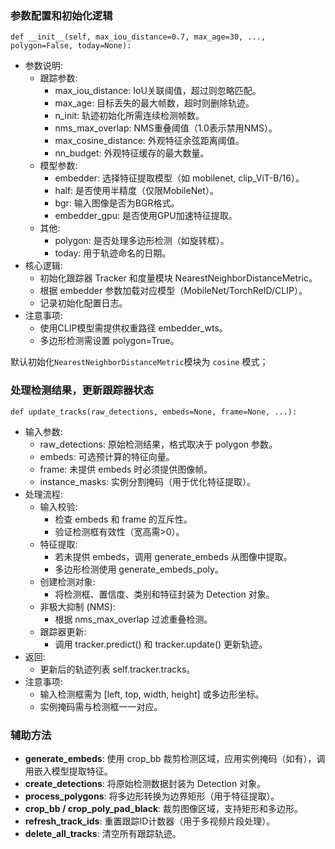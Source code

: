 

### 参数配置和初始化逻辑

```
def __init__(self, max_iou_distance=0.7, max_age=30, ..., polygon=False, today=None):
```

- ​参数说明:
  - ​跟踪参数:
    - max_iou_distance: IoU关联阈值，超过则忽略匹配。
    - max_age: 目标丢失的最大帧数，超时则删除轨迹。
    - n_init: 轨迹初始化所需连续检测帧数。
    - nms_max_overlap: NMS重叠阈值（1.0表示禁用NMS）。
    - max_cosine_distance: 外观特征余弦距离阈值。
    - nn_budget: 外观特征缓存的最大数量。
  - ​模型参数:
    - embedder: 选择特征提取模型（如 mobilenet, clip_ViT-B/16）。
    - half: 是否使用半精度（仅限MobileNet）。
    - bgr: 输入图像是否为BGR格式。
    - embedder_gpu: 是否使用GPU加速特征提取。
  - ​其他:
    - polygon: 是否处理多边形检测（如旋转框）。
    - today: 用于轨迹命名的日期。
- ​核心逻辑:
  - 初始化跟踪器 Tracker 和度量模块 NearestNeighborDistanceMetric。
  - 根据 embedder 参数加载对应模型（MobileNet/TorchReID/CLIP）。
  - 记录初始化配置日志。
- ​注意事项:
  - 使用CLIP模型需提供权重路径 embedder_wts。
  - 多边形检测需设置 polygon=True。

默认初始化`NearestNeighborDistanceMetric`模块为 `cosine` 模式；




### 处理检测结果，更新跟踪器状态

```
def update_tracks(raw_detections, embeds=None, frame=None, ...):
```

- ​输入参数:
  - raw_detections: 原始检测结果，格式取决于 polygon 参数。
  - embeds: 可选预计算的特征向量。
  - frame: 未提供 embeds 时必须提供图像帧。
  - instance_masks: 实例分割掩码（用于优化特征提取）。
- ​处理流程:
  - ​输入校验:
    - 检查 embeds 和 frame 的互斥性。
    - 验证检测框有效性（宽高需>0）。
  - ​特征提取:
    - 若未提供 embeds，调用 generate_embeds 从图像中提取。
    - 多边形检测使用 generate_embeds_poly。
  - ​创建检测对象:
    - 将检测框、置信度、类别和特征封装为 Detection 对象。
  - ​非极大抑制 (NMS)​:
    - 根据 nms_max_overlap 过滤重叠检测。
  - ​跟踪器更新:
    - 调用 tracker.predict() 和 tracker.update() 更新轨迹。
- ​返回:
  - 更新后的轨迹列表 self.tracker.tracks。​
- 注意事项:
  - 输入检测框需为 [left, top, width, height] 或多边形坐标。
  - 实例掩码需与检测框一一对应。

### 辅助方法

- **generate_embeds**: 使用 crop_bb 裁剪检测区域，应用实例掩码（如有），调用嵌入模型提取特征。
- ​**create_detections**: 将原始检测数据封装为 Detection 对象。
- ​**process_polygons**: 将多边形转换为边界矩形（用于特征提取）。
- ​**crop_bb / crop_poly_pad_black**: 裁剪图像区域，支持矩形和多边形。
- ​**refresh_track_ids**: 重置跟踪ID计数器（用于多视频片段处理）。
- ​**delete_all_tracks**: 清空所有跟踪轨迹。


